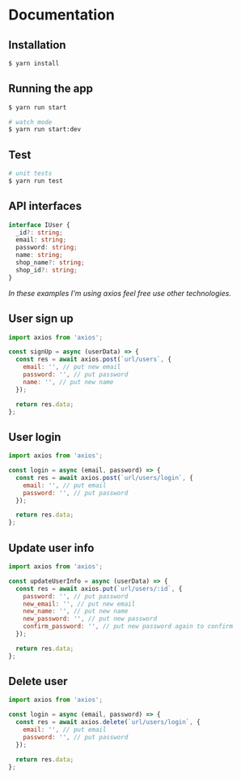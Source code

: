 # Documentation

## Installation

```bash
$ yarn install
```

## Running the app

```bash
$ yarn run start

# watch mode
$ yarn run start:dev
```

## Test

```bash
# unit tests
$ yarn run test
```

## API interfaces

```typescript
interface IUser {
  _id?: string;
  email: string;
  password: string;
  name: string;
  shop_name?: string;
  shop_id?: string;
}
```

_In these examples I'm using axios feel free use other technologies._

## User sign up

```javascript
import axios from 'axios';

const signUp = async (userData) => {
  const res = await axios.post(`url/users`, {
    email: '', // put new email
    password: '', // put password
    name: '', // put new name
  });

  return res.data;
};
```

## User login

```javascript
import axios from 'axios';

const login = async (email, password) => {
  const res = await axios.post(`url/users/login`, {
    email: '', // put email
    password: '', // put password
  });

  return res.data;
};
```

## Update user info

```javascript
import axios from 'axios';

const updateUserInfo = async (userData) => {
  const res = await axios.put(`url/users/:id`, {
    password: '', // put password
    new_email: '', // put new email
    new_name: '', // put new name
    new_password: '', // put new password
    confirm_password: '', // put new password again to confirm
  });

  return res.data;
};
```

## Delete user

```javascript
import axios from 'axios';

const login = async (email, password) => {
  const res = await axios.delete(`url/users/login`, {
    email: '', // put email
    password: '', // put password
  });

  return res.data;
};
```

